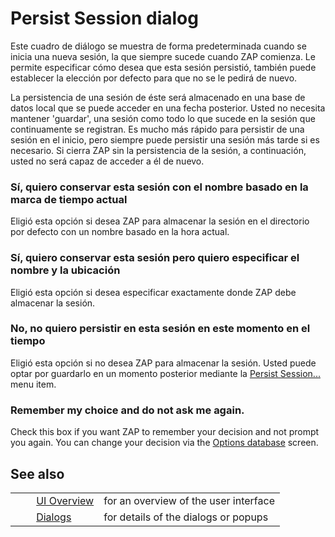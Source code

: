 # Persist Session dialog #

Este cuadro de diálogo se muestra de forma predeterminada cuando se inicia una nueva sesión, la que siempre sucede cuando ZAP comienza.
Le permite especificar cómo desea que esta sesión persistió, también puede establecer la elección por defecto para que no se le pedirá de nuevo.

La persistencia de una sesión de éste será almacenado en una base de datos local que se puede acceder en una fecha posterior.
Usted no necesita mantener 'guardar', una sesión como todo lo que sucede en la sesión que continuamente se registran.
Es mucho más rápido para persistir de una sesión en el inicio, pero siempre puede persistir una sesión más tarde si es necesario.
Si cierra ZAP sin la persistencia de la sesión, a continuación, usted no será capaz de acceder a él de nuevo.

### Sí, quiero conservar esta sesión con el nombre basado en la marca de tiempo actual ###

Eligió esta opción si desea ZAP para almacenar la sesión en el directorio por defecto con un nombre basado en la hora actual.

### Sí, quiero conservar esta sesión pero quiero especificar el nombre y la ubicación ###

Eligió esta opción si desea especificar exactamente donde ZAP debe almacenar la sesión.

### No, no quiero persistir en esta sesión en este momento en el tiempo ###

Eligió esta opción si no desea ZAP para almacenar la sesión.
Usted puede optar por guardarlo en un momento posterior mediante la [Persist Session...][] menu item.

### Remember my choice and do not ask me again. ###

Check this box if you want ZAP to remember your decision and not prompt you again.
You can change your decision via the [Options database][] screen.

## See also ##

<table> 
 <tbody>
  <tr>
   <td>&nbsp;&nbsp;&nbsp;&nbsp;</td>
   <td> <a href="HelpUiOverview" rel="nofollow">UI Overview</a></td>
   <td>for an overview of the user interface</td>
  </tr> 
  <tr>
   <td>&nbsp;&nbsp;&nbsp;&nbsp;</td>
   <td> <a href="HelpUiDialogsDialogs" rel="nofollow">Dialogs</a></td>
   <td>for details of the dialogs or popups </td>
  </tr> 
 </tbody>
</table>


[Persist Session...]: HelpUiTlmenuFile
[Options database]: HelpUiDialogsOptionsDatabase